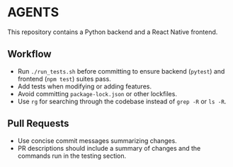 # AGENTS

This repository contains a Python backend and a React Native frontend.

## Workflow
- Run `./run_tests.sh` before committing to ensure backend (`pytest`) and frontend (`npm test`) suites pass.
- Add tests when modifying or adding features.
- Avoid committing `package-lock.json` or other lockfiles.
- Use `rg` for searching through the codebase instead of `grep -R` or `ls -R`.

## Pull Requests
- Use concise commit messages summarizing changes.
- PR descriptions should include a summary of changes and the commands run in the testing section.
